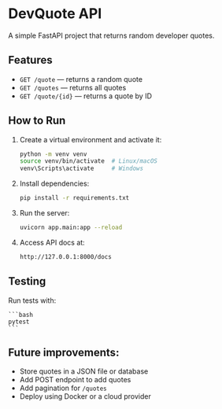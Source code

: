 # DevQuote API

A simple FastAPI project that returns random developer quotes.

## Features

- `GET /quote` — returns a random quote
- `GET /quotes` — returns all quotes
- `GET /quote/{id}` — returns a quote by ID

## How to Run

1. Create a virtual environment and activate it:
   ```bash
   python -m venv venv
   source venv/bin/activate  # Linux/macOS
   venv\Scripts\activate     # Windows

2. Install dependencies:
    ```bash
   pip install -r requirements.txt

3. Run the server:
    ```bash
   uvicorn app.main:app --reload

4. Access API docs at:
    ```bash
   http://127.0.0.1:8000/docs

## Testing
Run tests with:

    ```bash
    pytest
    ```

## Future improvements:

- Store quotes in a JSON file or database
- Add POST endpoint to add quotes
- Add pagination for `/quotes`
- Deploy using Docker or a cloud provider